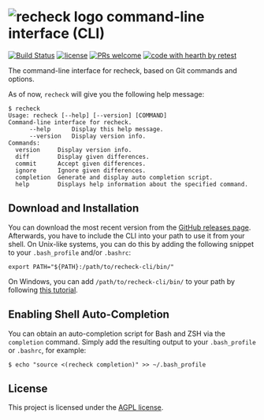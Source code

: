 # ![recheck logo](https://user-images.githubusercontent.com/1871610/41766965-b69d46a2-7608-11e8-97b4-c6b0f047d455.png) command-line interface (CLI)

[![Build Status](https://travis-ci.com/retest/recheck-cli.svg?branch=master)](https://travis-ci.com/retest/recheck-cli)
[![license](https://img.shields.io/badge/license-AGPL-brightgreen.svg)](https://github.com/retest/recheck-cli/blob/master/LICENSE)
[![PRs welcome](https://img.shields.io/badge/PRs-welcome-ff69b4.svg)](https://github.com/retest/recheck-cli/issues?q=is%3Aissue+is%3Aopen+label%3A%22help+wanted%22)
[![code with hearth by retest](https://img.shields.io/badge/%3C%2F%3E%20with%20%E2%99%A5%20by-retest-C1D82F.svg)](https://retest.de/en/)

The command-line interface for recheck, based on Git commands and options.

As of now, `recheck` will give you the following help message:

```
$ recheck
Usage: recheck [--help] [--version] [COMMAND]
Command-line interface for recheck.
      --help      Display this help message.
      --version   Display version info.
Commands:
  version     Display version info.
  diff        Display given differences.
  commit      Accept given differences.
  ignore      Ignore given differences.
  completion  Generate and display auto completion script.
  help        Displays help information about the specified command.
```

## Download and Installation

You can download the most recent version from the [GitHub releases page](https://github.com/retest/recheck-cli/releases/). Afterwards, you have to include the CLI into your path to use it from your shell. On Unix-like systems, you can do this by adding the following snippet to your `.bash_profile` and/or `.bashrc`:

```
export PATH="${PATH}:/path/to/recheck-cli/bin/"
```

On Windows, you can add `/path/to/recheck-cli/bin/` to your path by following [this tutorial](https://java.com/en/download/help/path.xml).

## Enabling Shell Auto-Completion

You can obtain an auto-completion script for Bash and ZSH via the `completion` command.
Simply add the resulting output to your `.bash_profile` or `.bashrc`, for example:

```
$ echo "source <(recheck completion)" >> ~/.bash_profile
```

## License

This project is licensed under the [AGPL license](LICENSE).
